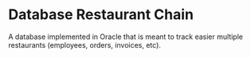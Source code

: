 # Database Restaurant Chain
 A database implemented in Oracle that is meant to track easier multiple restaurants (employees, orders, invoices, etc).

